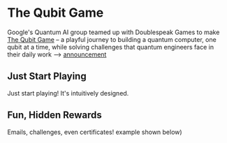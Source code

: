 # The Qubit Game

Google's Quantum AI group teamed up with Doublespeak Games to make [The Qubit Game](https://quantumai.google/education/thequbitgame) – a playful journey to building a quantum computer, one qubit at a time, while solving challenges that quantum engineers face in their daily work --> [announcement](https://blog.google/technology/research/world-quantum-day-meet-our-researchers-and-play-qubit-game/)

## Just Start Playing

Just start playing!  It's intuitively designed.






## Fun, Hidden Rewards

Emails, challenges, even certificates! example shown below)